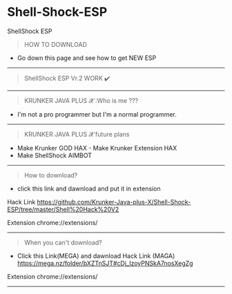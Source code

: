 # Shell-Shock-ESP
ShellShock ESP
>HOW TO DOWNLOAD 

- Go down this page and see how to get NEW ESP
__________________________________
>ShellShock ESP Vr.2 WORK ✔️
__________________________________
>KRUNKER JAVA PLUS 𝓧 :Who is me ??? 
- I'm not a pro programmer but I'm a normal programmer. 
__________________________________
>KRUNKER JAVA PLUS 𝓧 future plans 
- Make Krunker GOD HAX - Make Krunker Extension HAX 
- Make ShellShock AIMBOT
__________________________________
>How to download?
- click this link and dawnload and put it in extension

Hack Link https://github.com/Krunker-Java-plus-X/Shell-Shock-ESP/tree/master/Shell%20Hack%20V2 

Extension chrome://extensions/
__________________________________
>When you can't download?
- Click this Link(MEGA) and dawnload 
Hack Link (MAGA) https://mega.nz/folder/bXZTnSJT#cDj_IzoyPNSkA7nosXegZg

Extension chrome://extensions/
__________________________________
